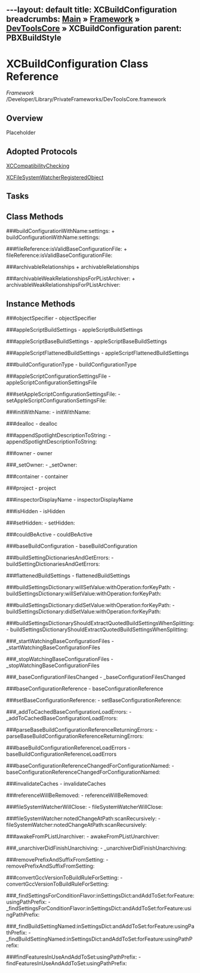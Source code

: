 ---layout: default
title: XCBuildConfiguration
breadcrumbs: <a href="/index.html">Main</a> &raquo; <a href="/Frameworks.html">Framework</a> &raquo; <a href="/Frameworks/DevToolsCore.html">DevToolsCore</a> &raquo; XCBuildConfiguration
parent: PBXBuildStyle 
---
# XCBuildConfiguration Class Reference

*Framework* /Developer/Library/PrivateFrameworks/DevToolsCore.framework

## Overview

Placeholder

## Adopted Protocols

[XCCompatibilityChecking]()

[XCFileSystemWatcherRegisteredObject]()

## Tasks

## Class Methods

<a name="+buildConfigurationWithName:settings:"></a>
###buildConfigurationWithName:settings:
    + buildConfigurationWithName:settings:

<a name="+fileReference:isValidBaseConfigurationFile:"></a>
###fileReference:isValidBaseConfigurationFile:
    + fileReference:isValidBaseConfigurationFile:

<a name="+archivableRelationships"></a>
###archivableRelationships
    + archivableRelationships

<a name="+archivableWeakRelationshipsForPListArchiver:"></a>
###archivableWeakRelationshipsForPListArchiver:
    + archivableWeakRelationshipsForPListArchiver:

## Instance Methods

<a name="-objectSpecifier"></a>
###objectSpecifier
    - objectSpecifier

<a name="-appleScriptBuildSettings"></a>
###appleScriptBuildSettings
    - appleScriptBuildSettings

<a name="-appleScriptBaseBuildSettings"></a>
###appleScriptBaseBuildSettings
    - appleScriptBaseBuildSettings

<a name="-appleScriptFlattenedBuildSettings"></a>
###appleScriptFlattenedBuildSettings
    - appleScriptFlattenedBuildSettings

<a name="-buildConfigurationType"></a>
###buildConfigurationType
    - buildConfigurationType

<a name="-appleScriptConfigurationSettingsFile"></a>
###appleScriptConfigurationSettingsFile
    - appleScriptConfigurationSettingsFile

<a name="-setAppleScriptConfigurationSettingsFile:"></a>
###setAppleScriptConfigurationSettingsFile:
    - setAppleScriptConfigurationSettingsFile:

<a name="-initWithName:"></a>
###initWithName:
    - initWithName:

<a name="-dealloc"></a>
###dealloc
    - dealloc

<a name="-appendSpotlightDescriptionToString:"></a>
###appendSpotlightDescriptionToString:
    - appendSpotlightDescriptionToString:

<a name="-owner"></a>
###owner
    - owner

<a name="-_setOwner:"></a>
###_setOwner:
    - _setOwner:

<a name="-container"></a>
###container
    - container

<a name="-project"></a>
###project
    - project

<a name="-inspectorDisplayName"></a>
###inspectorDisplayName
    - inspectorDisplayName

<a name="-isHidden"></a>
###isHidden
    - isHidden

<a name="-setHidden:"></a>
###setHidden:
    - setHidden:

<a name="-couldBeActive"></a>
###couldBeActive
    - couldBeActive

<a name="-baseBuildConfiguration"></a>
###baseBuildConfiguration
    - baseBuildConfiguration

<a name="-buildSettingDictionariesAndGetErrors:"></a>
###buildSettingDictionariesAndGetErrors:
    - buildSettingDictionariesAndGetErrors:

<a name="-flattenedBuildSettings"></a>
###flattenedBuildSettings
    - flattenedBuildSettings

<a name="-buildSettingsDictionary:willSetValue:withOperation:forKeyPath:"></a>
###buildSettingsDictionary:willSetValue:withOperation:forKeyPath:
    - buildSettingsDictionary:willSetValue:withOperation:forKeyPath:

<a name="-buildSettingsDictionary:didSetValue:withOperation:forKeyPath:"></a>
###buildSettingsDictionary:didSetValue:withOperation:forKeyPath:
    - buildSettingsDictionary:didSetValue:withOperation:forKeyPath:

<a name="-buildSettingsDictionaryShouldExtractQuotedBuildSettingsWhenSplitting:"></a>
###buildSettingsDictionaryShouldExtractQuotedBuildSettingsWhenSplitting:
    - buildSettingsDictionaryShouldExtractQuotedBuildSettingsWhenSplitting:

<a name="-_startWatchingBaseConfigurationFiles"></a>
###_startWatchingBaseConfigurationFiles
    - _startWatchingBaseConfigurationFiles

<a name="-_stopWatchingBaseConfigurationFiles"></a>
###_stopWatchingBaseConfigurationFiles
    - _stopWatchingBaseConfigurationFiles

<a name="-_baseConfigurationFilesChanged"></a>
###_baseConfigurationFilesChanged
    - _baseConfigurationFilesChanged

<a name="-baseConfigurationReference"></a>
###baseConfigurationReference
    - baseConfigurationReference

<a name="-setBaseConfigurationReference:"></a>
###setBaseConfigurationReference:
    - setBaseConfigurationReference:

<a name="-_addToCachedBaseConfigurationLoadErrors:"></a>
###_addToCachedBaseConfigurationLoadErrors:
    - _addToCachedBaseConfigurationLoadErrors:

<a name="-parseBaseBuildConfigurationReferenceReturningErrors:"></a>
###parseBaseBuildConfigurationReferenceReturningErrors:
    - parseBaseBuildConfigurationReferenceReturningErrors:

<a name="-baseBuildConfigurationReferenceLoadErrors"></a>
###baseBuildConfigurationReferenceLoadErrors
    - baseBuildConfigurationReferenceLoadErrors

<a name="-baseConfigurationReferenceChangedForConfigurationNamed:"></a>
###baseConfigurationReferenceChangedForConfigurationNamed:
    - baseConfigurationReferenceChangedForConfigurationNamed:

<a name="-invalidateCaches"></a>
###invalidateCaches
    - invalidateCaches

<a name="-referenceWillBeRemoved:"></a>
###referenceWillBeRemoved:
    - referenceWillBeRemoved:

<a name="-fileSystemWatcherWillClose:"></a>
###fileSystemWatcherWillClose:
    - fileSystemWatcherWillClose:

<a name="-fileSystemWatcher:notedChangeAtPath:scanRecursively:"></a>
###fileSystemWatcher:notedChangeAtPath:scanRecursively:
    - fileSystemWatcher:notedChangeAtPath:scanRecursively:

<a name="-awakeFromPListUnarchiver:"></a>
###awakeFromPListUnarchiver:
    - awakeFromPListUnarchiver:

<a name="-_unarchiverDidFinishUnarchiving:"></a>
###_unarchiverDidFinishUnarchiving:
    - _unarchiverDidFinishUnarchiving:

<a name="-removePrefixAndSuffixFromSetting:"></a>
###removePrefixAndSuffixFromSetting:
    - removePrefixAndSuffixFromSetting:

<a name="-convertGccVersionToBuildRuleForSetting:"></a>
###convertGccVersionToBuildRuleForSetting:
    - convertGccVersionToBuildRuleForSetting:

<a name="-_findSettingsForConditionFlavor:inSettingsDict:andAddToSet:forFeature:usingPathPrefix:"></a>
###_findSettingsForConditionFlavor:inSettingsDict:andAddToSet:forFeature:usingPathPrefix:
    - _findSettingsForConditionFlavor:inSettingsDict:andAddToSet:forFeature:usingPathPrefix:

<a name="-_findBuildSettingNamed:inSettingsDict:andAddToSet:forFeature:usingPathPrefix:"></a>
###_findBuildSettingNamed:inSettingsDict:andAddToSet:forFeature:usingPathPrefix:
    - _findBuildSettingNamed:inSettingsDict:andAddToSet:forFeature:usingPathPrefix:

<a name="-findFeaturesInUseAndAddToSet:usingPathPrefix:"></a>
###findFeaturesInUseAndAddToSet:usingPathPrefix:
    - findFeaturesInUseAndAddToSet:usingPathPrefix:

